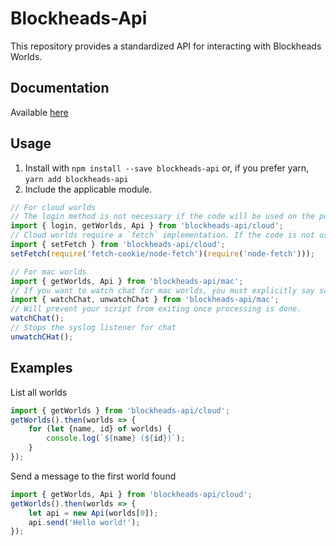 # Blockheads-Api

This repository provides a standardized API for interacting with Blockheads Worlds.

## Documentation
Available [here](https://bibliofile.github.io/Blockheads-Api/)

## Usage

1. Install with `npm install --save blockheads-api` or, if you prefer yarn, `yarn add blockheads-api`
2. Include the applicable module.

```typescript
// For cloud worlds
// The login method is not necessary if the code will be used on the portal website with a user already logged in.
import { login, getWorlds, Api } from 'blockheads-api/cloud';
// Cloud worlds require a `fetch` implementation. If the code is not used in a browser, you must set the function to use.
import { setFetch } from 'blockheads-api/cloud';
setFetch(require('fetch-cookie/node-fetch')(require('node-fetch')));

// For mac worlds
import { getWorlds, Api } from 'blockheads-api/mac';
// If you want to watch chat for mac worlds, you must explicitly say so.
import { watchChat, unwatchChat } from 'blockheads-api/mac';
// Will prevent your script from exiting once processing is done.
watchChat();
// Stops the syslog listener for chat
unwatchCHat();
```

## Examples

List all worlds
```typescript
import { getWorlds } from 'blockheads-api/cloud';
getWorlds().then(worlds => {
    for (let {name, id} of worlds) {
        console.log(`${name} (${id})`);
    }
});
```

Send a message to the first world found
```typescript
import { getWorlds, Api } from 'blockheads-api/cloud';
getWorlds().then(worlds => {
    let api = new Api(worlds[0]);
    api.send('Hello world!');
});
```